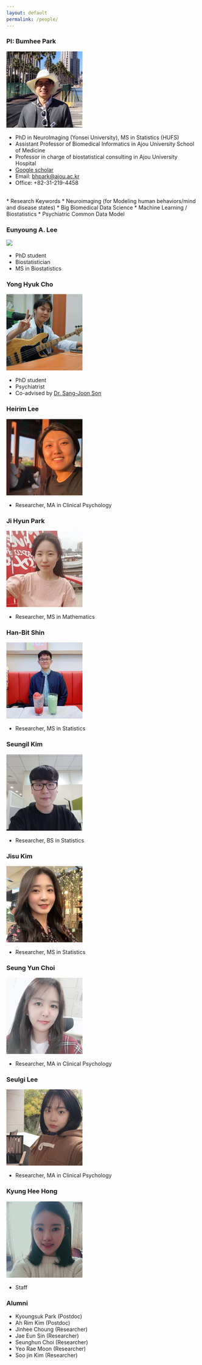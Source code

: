 ```yaml
---
layout: default
permalink: /people/
---
```


### PI: Bumhee Park

<img src="/images/profe.png" style="width: 200px;"/><br>
 * PhD in NeuroImaging (Yonsei University), MS in Statistics (HUFS)
 * Assistant Professor of Biomedical Informatics in Ajou University School of Medicine<br>
 * Professor in charge of biostatistical consulting in Ajou University Hospital <br>
 * [Google scholar](https://scholar.google.com/citations?hl=ko&user=mBLSN20AAAAJ)
 * Email: [bhpark@ajou.ac.kr](bhpark@ajou.ac.kr)<br>
 * Office: +82-31-219-4458<br>
 <br>
 * Research Keywords 
   * Neuroimaging (for Modeling human behaviors/mind and disease states)
   * Big Biomedical Data Science
   * Machine Learning / Biostatistics
   * Psychiatric Common Data Model 


### Eunyoung A. Lee 
<img src="/images/eunyoung.png" style="width: 200px;" class="img-circle avatar;"/><br> 
* PhD student 
* Biostatistician 
* MS in Biostatistics 

### Yong Hyuk Cho
<img src="/images/yonghyuk.png" style="width: 200px;" class="img-circle avatar;"/><br>
* PhD student
* Psychiatrist 
* Co-advised by [Dr. Sang-Joon Son](https://successfulaging.github.io/)

### Heirim Lee
<img src="/images/heirim.png" style="width: 200px;" class="img-circle avatar;"/><br>
* Researcher, MA in Clinical Psychology

### Ji Hyun Park
<img src="/images/jihyun.png" style="width: 200px;" class="img-circle avatar;"/><br>
* Researcher, MS in Mathematics

### Han-Bit Shin
<img src="/images/hanbit.png" style="width: 200px;" class="img-circle avatar;"/><br>
* Researcher, MS in Statistics

### Seungil Kim
<img src="/images/seungil.png" style="width: 200px;" class="img-circle avatar;"/><br>
* Researcher, BS in Statistics

### Jisu Kim
<img src="/images/jisu.png" style="width: 200px;" class="img-circle avatar;"/><br>
* Researcher, MS in Statistics

### Seung Yun Choi
<img src="/images/seungyun.png" style="width: 200px;" class="img-circle avatar;"/><br>
* Researcher, MA in Clinical Psychology

### Seulgi Lee
<img src="/images/seulgi.png" style="width: 200px;" class="img-circle avatar;"/><br>
* Researcher, MA in Clinical Psychology

### Kyung Hee Hong
<img class="img-circle avatar" src="/images/kyunghee.png" style="width: 200px;"/><br>
* Staff

### Alumni
* Kyoungsuk Park (Postdoc)
* Ah Rim Kim (Postdoc)
* Jinhee Choung (Researcher)
* Jae Eun Sin (Researcher)
* Seunghun Choi (Researcher)
* Yeo Rae Moon (Researcher)
* Soo jin Kim (Researcher)
